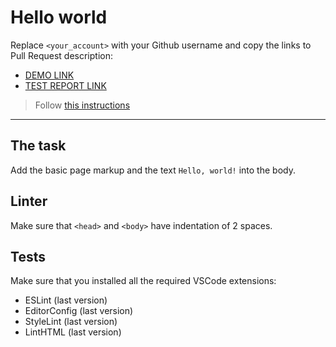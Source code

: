 # Hello world

Replace `<your_account>` with your Github username and copy the links to Pull Request description:
- [DEMO LINK](https://KarolinaWiktoria.github.io/layout_hello-world/)
- [TEST REPORT LINK](https://KarolinaWiktoria.github.io/layout_hello-world/report/html_report/)

> Follow [this instructions](https://mate-academy.github.io/layout_task-guideline/#how-to-solve-the-layout-tasks-on-github)
___

## The task

Add the basic page markup and the text `Hello, world!` into the body.

## Linter

Make sure that `<head>` and `<body>` have indentation of 2 spaces.

## Tests

Make sure that you installed all the required VSCode extensions:

- ESLint (last version)
- EditorConfig (last version)
- StyleLint (last version)
- LintHTML (last version)

